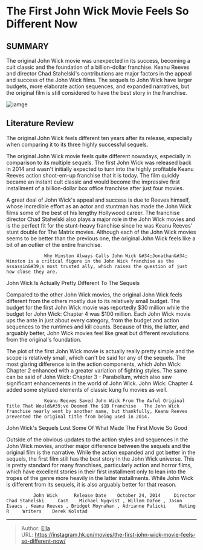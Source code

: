 # The First John Wick Movie Feels So Different Now


## SUMMARY 



  The original John Wick movie was unexpected in its success, becoming a cult classic and the foundation of a billion-dollar franchise.   Keanu Reeves and director Chad Stahelski&#39;s contributions are major factors in the appeal and success of the John Wick films.   The sequels to John Wick have larger budgets, more elaborate action sequences, and expanded narratives, but the original film is still considered to have the best story in the franchise.  

![iamge](https://static1.srcdn.com/wordpress/wp-content/uploads/2024/01/john-wick-first-movie-different-after-sequels.jpg)

## Literature Review

The original John Wick feels different ten years after its release, especially when comparing it to its three highly successful sequels. 




The original John Wick movie feels quite different nowadays, especially in comparison to its multiple sequels. The first John Wick was released back in 2014 and wasn&#39;t initially expected to turn into the highly profitable Keanu Reeves action shoot-em-up franchise that it is today. The film quickly became an instant cult classic and would become the impressive first installment of a billion-dollar box office franchise after just four movies.




A great deal of John Wick&#39;s appeal and success is due to Reeves himself, whose incredible effort as an actor and stuntman has made the John Wick films some of the best of his lengthy Hollywood career. The franchise director Chad Stahelski also plays a major role in the John Wick movies and is the perfect fit for the stunt-heavy franchise since he was Keanu Reeves&#39; stunt double for The Matrix movies. Although each of the John Wick movies seems to be better than the previous one, the original John Wick feels like a bit of an outlier of the entire franchise.

                  Why Winston Always Calls John Wick &#34;Jonathan&#34;   Winston is a critical figure in the John Wick franchise as the assassin&#39;s most trusted ally, which raises the question of just how close they are.   


 John Wick Is Actually Pretty Different To The Sequels 
         




Compared to the other John Wick movies, the original John Wick feels different from the others mostly due to its relatively small budget. The budget for the first John Wick movie was reportedly $30 million while the budget for John Wick: Chapter 4 was $100 million. Each John Wick movie ups the ante in just about every category, from the budget and action sequences to the runtimes and kill counts. Because of this, the latter, and arguably better, John Wick movies feel like great but different revolutions from the original&#39;s foundation.

The plot of the first John Wick movie is actually really pretty simple and the scope is relatively small, which can&#39;t be said for any of the sequels. The most glaring difference is in the action components, which John Wick: Chapter 2 enhanced with a greater variation of fighting styles. The same can be said of John Wick: Chapter 3 - Parabellum, which also saw significant enhancements in the world of John Wick. John Wick: Chapter 4 added some stylized elements of classic kung fu movies as well.




                  Keanu Reeves Saved John Wick From The Awful Original Title That Would&#39;ve Doomed The $1B Franchise   The John Wick franchise nearly went by another name, but thankfully, Keanu Reeves prevented the original title from being used in 2014.   



 John Wick&#39;s Sequels Lost Some Of What Made The First Movie So Good 
          

Outside of the obvious updates to the action styles and sequences in the John Wick movies, another major difference between the sequels and the original film is the narrative. While the action expanded and got better in the sequels, the first film still has the best story in the John Wick universe. This is pretty standard for many franchises, particularly action and horror films, which have excellent stories in their first installment only to lean into the tropes of the genre more heavily in the latter installments. While John Wick is different from its sequels, it is also arguably better for that reason.




              John Wick      Release Date    October 24, 2014     Director    Chad Stahelski     Cast    Michael Nyqvist , Willem Dafoe , Jason Isaacs , Keanu Reeves , Bridget Moynahan , Adrianne Palicki     Rating    R     Writers    Derek Kolstad      


---

> Author: [Ella](https://instagram.hk.cn/)  
> URL: https://instagram.hk.cn/movies/the-first-john-wick-movie-feels-so-different-now/  

